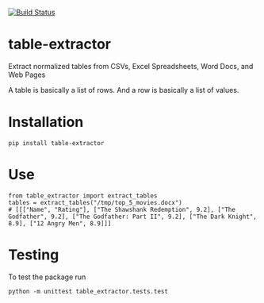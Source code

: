 [![Build Status](https://travis-ci.org/DanielJDufour/table-extractor.svg?branch=master)](https://travis-ci.org/DanielJDufour/table-extractor)


# table-extractor
Extract normalized tables from CSVs, Excel Spreadsheets, Word Docs, and Web Pages

A table is basically a list of rows.  And a row is basically a list of values.

# Installation
```
pip install table-extractor
```

# Use
```
from table_extractor import extract_tables
tables = extract_tables("/tmp/top_5_movies.docx")
# [[["Name", "Rating"], ["The Shawshank Redemption", 9.2], ["The Godfather", 9.2], ["The Godfather: Part II", 9.2], ["The Dark Knight", 8.9], ["12 Angry Men", 8.9]]]
```
# Testing
To test the package run
```
python -m unittest table_extractor.tests.test
```
